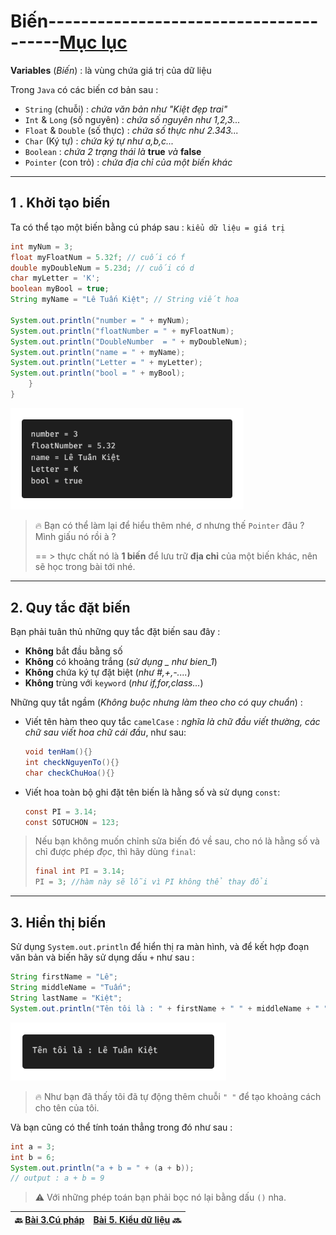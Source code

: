 # Biến---------------------------------------[Mục lục](https://github.com/Zenfection/Java)

**Variables** (*Biến*) : là vùng chứa giá trị của dữ liệu

Trong `Java` có các biến cơ bản sau : 

- `String` (chuỗi) : *chứa văn bản như "Kiệt đẹp trai"* 
- `Int` & `Long` (số nguyên) : *chứa số nguyên như 1,2,3...* 
- `Float` & `Double` (số thực) : *chứa số thực như 2.343...*
- `Char` (Ký tự) : *chứa ký tự như a,b,c...*
- `Boolean` : *chứa 2 trạng thái là* **true** *và* **false**
- `Pointer` (con trỏ) : *chứa địa chỉ của một biến khác*

---

## 1 . Khởi tạo biến

Ta có thể tạo một biến bằng cú pháp sau  :  `kiểu dữ liệu = giá trị`

```java
int myNum = 3;
float myFloatNum = 5.32f; // cuối có f
double myDoubleNum = 5.23d; // cuối có d
char myLetter = 'K';
boolean myBool = true;
String myName = "Lê Tuấn Kiệt"; // String viết hoa

System.out.println("number = " + myNum);
System.out.println("floatNumber = " + myFloatNum);
System.out.println("DoubleNumber  = " + myDoubleNum);
System.out.println("name = " + myName);
System.out.println("Letter = " + myLetter);
System.out.println("bool = " + myBool);
    }
}
```

<img src="https://raw.githubusercontent.com/Zenfection/Image/master/2021/01/30-18-33-11-java-oop_5.png" title="" alt="java-oop_5.png" width="373"> 

> 🔥 Bạn có thể làm lại để hiểu thêm nhé, ơ nhưng thế `Pointer` đâu ? Mình giấu nó rồi à ? 
> 
> == > thực chất nó là **1 biến** để lưu trữ **địa chỉ** của một biến khác, nên sẽ học trong bài tới nhé.

--- 

## 2. Quy tắc đặt biến

Bạn phải tuân thủ những quy tắc đặt biến sau đây : 

- **Không** bắt đầu bằng số
- **Không** có khoảng trắng (*sử dụng _ như bien_1*)
- **Không** chứa ký tự đặt biệt (*như #,+,-....*)
- **Không** trùng với `keyword` (*như if,for,class...*)

Những quy tắt ngầm (*Không buộc nhưng làm theo cho có quy chuẩn*) : 

- Viết tên hàm theo quy tắc `camelCase` : *nghĩa là chữ đầu viết thường, các chữ sau viết hoa chữ cái đầu*, như sau: 
  
  ```java
  void tenHam(){}
  int checkNguyenTo(){}
  char checkChuHoa(){}
  ```

- Viết hoa toàn bộ ghi đặt tên biến là hằng số và sử dụng `const`:
  
  ```java
  const PI = 3.14;
  const SOTUCHON = 123;
  ```

> Nếu bạn không muốn chỉnh sửa biến đó về sau, cho nó là hằng số và chỉ được phép *đọc*, thì hãy dùng `final`: 
> 
> ```java
> final int PI = 3.14;
> PI = 3; //hàm này sẽ lỗi vì PI không thể thay đổi
> ```

---

## 3. Hiển thị biến

Sử dụng `System.out.println` để hiển thị ra màn hình, và để kết hợp đoạn văn bản và biến hãy sử dụng dấu `+` như sau : 

```java
String firstName = "Lê";
String middleName = "Tuấn";
String lastName = "Kiệt";
System.out.println("Tên tôi là : " + firstName + " " + middleName + " " + lastName);
```

<img title="" src="https://raw.githubusercontent.com/Zenfection/Image/master/2021/01/30-20-34-03-java-oop_6.png" alt="java-oop_6.png" width="345">

> 🔥 Như bạn đã thấy tôi đã tự động thêm chuỗi `" "` để tạo khoảng cách cho tên của tôi.

Và bạn cũng có thể tính toán thẳng trong đó như sau : 

```java
int a = 3;
int b = 6;
System.out.println("a + b = " + (a + b));
// output : a + b = 9
```

> ⚠️ Với những phép toán bạn phải bọc nó lại bằng dấu `()` nha.

| 🔙  [Bài 3.Cú pháp](https://github.com/Zenfection/Java/blob/master/Java%20Basic/3.Cuphap.md) | [Bài 5. Kiểu dữ liệu](https://github.com/Zenfection/Java/blob/master/Java%20Basic/5.Kieudulieu.md) 🔜 |
| -------------------------------------------------------------------------------------------- | ----------------------------------------------------------------------------------------------------- |